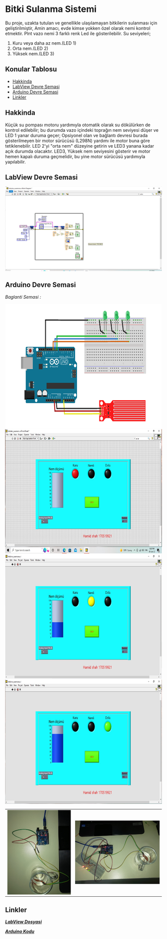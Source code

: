 # Bitki Sulanma Sistemi

Bu proje, uzakta tutulan ve genellikle ulaşılamayan bitkilerin sulanması için geliştirilmiştir, Amin amacı, evde kimse yokken özel olarak nemi kontrol etmektir. Plnt vazo nemi 3 farklı renk Led ile gösterilebilir. Su seviyeleri;
1) Kuru veya daha az nem.(LED 1)
2) Orta nem.(LED 2)
3) Yüksek nem.(LED 3)

Konular Tablosu
-----------------

* [Hakkinda](#hakkinda)
* [LabView Devre Semasi](#labview-devre-semasi)
* [Arduino Devre Semasi](#arduino-devre-semasi)
* [Linkler](#linkler)

Hakkinda
------------

Küçük su pompası motoru yardımıyla otomatik olarak su dökülürken de kontrol edilebilir; bu durumda vazo içindeki toprağın nem seviyesi düşer ve LED 1 yanar duruma geçer; Opsiyonel olan ve bağlantı devresi burada gösterilmeyen bir motor sürücüsü (L298N) yardımı ile motor buna göre tetiklenebilir.
LED 2'yi "orta nem" düzeyine getirin ve LED3 yanana kadar açık durumda olacaktır. LED3, Yüksek nem seviyesini gösterir ve motor hemen kapalı duruma geçmelidir, bu yine motor sürücüsü yardımıyla yapılabilir.

LabView Devre Semasi
------------

<p align="center">
  <img src="screenshots/4.jpeg"/>
</p>

Arduino Devre Semasi
------------



<p align="center">
  
  *Baglanti Semasi :*
  
  <img src="screenshots/Baglanti Semasi.png" height="400"/>
  
  <img src="screenshots/1.jpeg" height="400"/>
  <img src="screenshots/2.jpeg" height="400"/>
  <img src="screenshots/3.jpeg" height="400"/>
</p>

|                              |                              |
| :---------------------------:|:----------------------------:|
| ![](screenshots/5.jpeg)  |  ![](screenshots/6.jpeg) |

Linkler
------------

***[LabView Dosyasi](Arduino_susensoru.vi)***

***[Arduino Kodu](liquidsensor.ino)***
